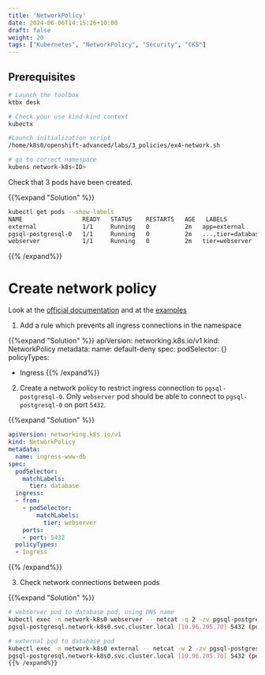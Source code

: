 ```yaml
---
title: 'NetworkPolicy'
date: 2024-06-06T14:15:26+10:00
draft: false
weight: 20
tags: ["Kubernetes", "NetworkPolicy", "Security", "CKS"]
---
```


## Prerequisites

```bash
# Launch the toolbox
ktbx desk

# Check your use kind-kind context
kubectx

#Launch initialization script
/home/k8s0/openshift-advanced/labs/3_policies/ex4-network.sh

# go to correct namespace
kubens network-k8s<ID>
```

Check that 3 pods have been created.

{{%expand "Solution" %}}
```bash
kubectl get pods --show-labels
NAME                 READY   STATUS    RESTARTS   AGE   LABELS
external             1/1     Running   0          2m   app=external
pgsql-postgresql-0   1/1     Running   0          2m   ...,tier=database
webserver            1/1     Running   0          2m   tier=webserver
```
{{% /expand%}}



# Create network policy

Look at the [official documentation](https://kubernetes.io/docs/concepts/services-networking/network-policies/#the-networkpolicy-resource) and at the [examples](https://github.com/ahmetb/kubernetes-network-policy-recipes)

1. Add a rule which prevents all ingress connections in the namespace

{{%expand "Solution" %}}
apiVersion: networking.k8s.io/v1
kind: NetworkPolicy
metadata:
  name: default-deny
spec:
  podSelector: {}
  policyTypes:
  - Ingress
{{% /expand%}}

2. Create a network policy to restrict ingress connection to `pgsql-postgresql-0`. Only `webserver` pod should be able to connect to `pgsql-postgresql-0` on port `5432`.

{{%expand "Solution" %}}
```yaml
apiVersion: networking.k8s.io/v1
kind: NetworkPolicy
metadata:
  name: ingress-www-db
spec:
  podSelector:
    matchLabels:
      tier: database
  ingress:
  - from:
    - podSelector:
        matchLabels:
          tier: webserver
    ports:
    - port: 5432
  policyTypes:
  - Ingress
```
{{% /expand%}}

3. Check network connections between pods

{{%expand "Solution" %}}
```bash
# webserver pod to database pod, using DNS name
kubectl exec -n network-k8s0 webserver -- netcat -q 2 -zv pgsql-postgresql 5432
pgsql-postgresql.network-k8s0.svc.cluster.local [10.96.205.70] 5432 (postgresql) open

# external pod to database pod
kubectl exec -n network-k8s0 external -- netcat -w 2 -zv pgsql-postgresql 5432
pgsql-postgresql.network-k8s0.svc.cluster.local [10.96.205.70] 5432 (postgresql) : Connection timed out
{{% /expand%}}
